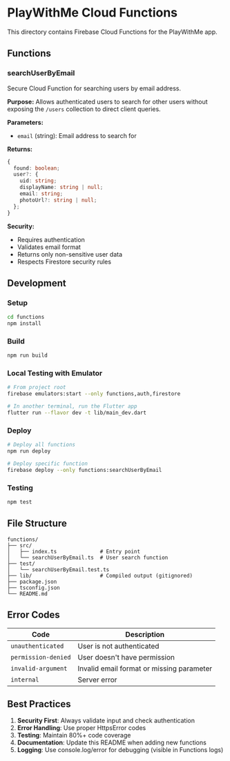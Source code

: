 # PlayWithMe Cloud Functions

This directory contains Firebase Cloud Functions for the PlayWithMe app.

## Functions

### searchUserByEmail

Secure Cloud Function for searching users by email address.

**Purpose:** Allows authenticated users to search for other users without exposing the `/users` collection to direct client queries.

**Parameters:**
- `email` (string): Email address to search for

**Returns:**
```typescript
{
  found: boolean;
  user?: {
    uid: string;
    displayName: string | null;
    email: string;
    photoUrl?: string | null;
  };
}
```

**Security:**
- Requires authentication
- Validates email format
- Returns only non-sensitive user data
- Respects Firestore security rules

## Development

### Setup

```bash
cd functions
npm install
```

### Build

```bash
npm run build
```

### Local Testing with Emulator

```bash
# From project root
firebase emulators:start --only functions,auth,firestore

# In another terminal, run the Flutter app
flutter run --flavor dev -t lib/main_dev.dart
```

### Deploy

```bash
# Deploy all functions
npm run deploy

# Deploy specific function
firebase deploy --only functions:searchUserByEmail
```

### Testing

```bash
npm test
```

## File Structure

```
functions/
├── src/
│   ├── index.ts              # Entry point
│   └── searchUserByEmail.ts  # User search function
├── test/
│   └── searchUserByEmail.test.ts
├── lib/                      # Compiled output (gitignored)
├── package.json
├── tsconfig.json
└── README.md
```

## Error Codes

| Code | Description |
|------|-------------|
| `unauthenticated` | User is not authenticated |
| `permission-denied` | User doesn't have permission |
| `invalid-argument` | Invalid email format or missing parameter |
| `internal` | Server error |

## Best Practices

1. **Security First**: Always validate input and check authentication
2. **Error Handling**: Use proper HttpsError codes
3. **Testing**: Maintain 80%+ code coverage
4. **Documentation**: Update this README when adding new functions
5. **Logging**: Use console.log/error for debugging (visible in Functions logs)
